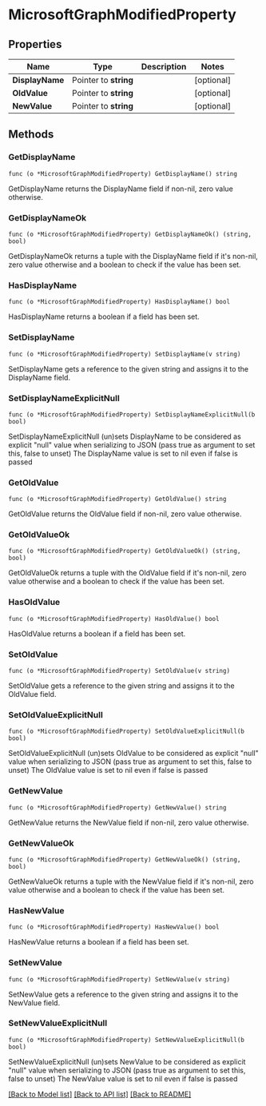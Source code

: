 # MicrosoftGraphModifiedProperty

## Properties

Name | Type | Description | Notes
------------ | ------------- | ------------- | -------------
**DisplayName** | Pointer to **string** |  | [optional] 
**OldValue** | Pointer to **string** |  | [optional] 
**NewValue** | Pointer to **string** |  | [optional] 

## Methods

### GetDisplayName

`func (o *MicrosoftGraphModifiedProperty) GetDisplayName() string`

GetDisplayName returns the DisplayName field if non-nil, zero value otherwise.

### GetDisplayNameOk

`func (o *MicrosoftGraphModifiedProperty) GetDisplayNameOk() (string, bool)`

GetDisplayNameOk returns a tuple with the DisplayName field if it's non-nil, zero value otherwise
and a boolean to check if the value has been set.

### HasDisplayName

`func (o *MicrosoftGraphModifiedProperty) HasDisplayName() bool`

HasDisplayName returns a boolean if a field has been set.

### SetDisplayName

`func (o *MicrosoftGraphModifiedProperty) SetDisplayName(v string)`

SetDisplayName gets a reference to the given string and assigns it to the DisplayName field.

### SetDisplayNameExplicitNull

`func (o *MicrosoftGraphModifiedProperty) SetDisplayNameExplicitNull(b bool)`

SetDisplayNameExplicitNull (un)sets DisplayName to be considered as explicit "null" value
when serializing to JSON (pass true as argument to set this, false to unset)
The DisplayName value is set to nil even if false is passed
### GetOldValue

`func (o *MicrosoftGraphModifiedProperty) GetOldValue() string`

GetOldValue returns the OldValue field if non-nil, zero value otherwise.

### GetOldValueOk

`func (o *MicrosoftGraphModifiedProperty) GetOldValueOk() (string, bool)`

GetOldValueOk returns a tuple with the OldValue field if it's non-nil, zero value otherwise
and a boolean to check if the value has been set.

### HasOldValue

`func (o *MicrosoftGraphModifiedProperty) HasOldValue() bool`

HasOldValue returns a boolean if a field has been set.

### SetOldValue

`func (o *MicrosoftGraphModifiedProperty) SetOldValue(v string)`

SetOldValue gets a reference to the given string and assigns it to the OldValue field.

### SetOldValueExplicitNull

`func (o *MicrosoftGraphModifiedProperty) SetOldValueExplicitNull(b bool)`

SetOldValueExplicitNull (un)sets OldValue to be considered as explicit "null" value
when serializing to JSON (pass true as argument to set this, false to unset)
The OldValue value is set to nil even if false is passed
### GetNewValue

`func (o *MicrosoftGraphModifiedProperty) GetNewValue() string`

GetNewValue returns the NewValue field if non-nil, zero value otherwise.

### GetNewValueOk

`func (o *MicrosoftGraphModifiedProperty) GetNewValueOk() (string, bool)`

GetNewValueOk returns a tuple with the NewValue field if it's non-nil, zero value otherwise
and a boolean to check if the value has been set.

### HasNewValue

`func (o *MicrosoftGraphModifiedProperty) HasNewValue() bool`

HasNewValue returns a boolean if a field has been set.

### SetNewValue

`func (o *MicrosoftGraphModifiedProperty) SetNewValue(v string)`

SetNewValue gets a reference to the given string and assigns it to the NewValue field.

### SetNewValueExplicitNull

`func (o *MicrosoftGraphModifiedProperty) SetNewValueExplicitNull(b bool)`

SetNewValueExplicitNull (un)sets NewValue to be considered as explicit "null" value
when serializing to JSON (pass true as argument to set this, false to unset)
The NewValue value is set to nil even if false is passed

[[Back to Model list]](../README.md#documentation-for-models) [[Back to API list]](../README.md#documentation-for-api-endpoints) [[Back to README]](../README.md)



